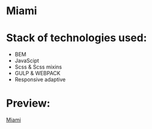 # Miami
# Stack of technologies used:
- BEM
- JavaScipt
- Scss & Scss mixins
- GULP & WEBPACK
- Responsive adaptive
# Preview:
[Miami](https://miami-lundoger.netlify.app/)
